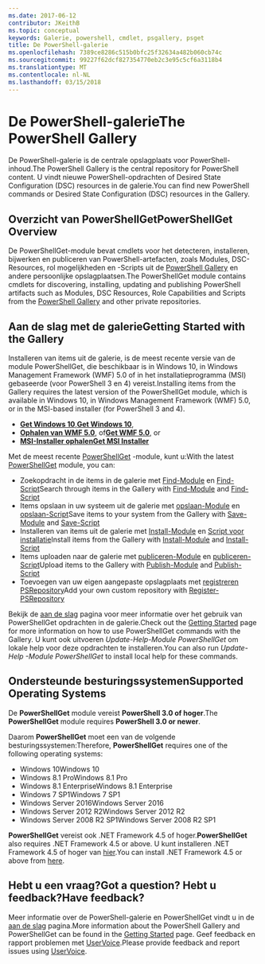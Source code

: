 ```yaml
---
ms.date: 2017-06-12
contributor: JKeithB
ms.topic: conceptual
keywords: Galerie, powershell, cmdlet, psgallery, psget
title: De PowerShell-galerie
ms.openlocfilehash: 7389ce8286c515b0bfc25f32634a482b060cb74c
ms.sourcegitcommit: 99227f62dcf827354770eb2c3e95c5cf6a3118b4
ms.translationtype: MT
ms.contentlocale: nl-NL
ms.lasthandoff: 03/15/2018
---
```

# <a name="the-powershell-gallery"></a><span data-ttu-id="fb3a0-103">De PowerShell-galerie</span><span class="sxs-lookup"><span data-stu-id="fb3a0-103">The PowerShell Gallery</span></span>

<span data-ttu-id="fb3a0-104">De PowerShell-galerie is de centrale opslagplaats voor PowerShell-inhoud.</span><span class="sxs-lookup"><span data-stu-id="fb3a0-104">The PowerShell Gallery is the central repository for PowerShell content.</span></span> <span data-ttu-id="fb3a0-105">U vindt nieuwe PowerShell-opdrachten of Desired State Configuration (DSC) resources in de galerie.</span><span class="sxs-lookup"><span data-stu-id="fb3a0-105">You can find new PowerShell commands or Desired State Configuration (DSC) resources in the Gallery.</span></span>

## <a name="powershellget-overview"></a><span data-ttu-id="fb3a0-106">Overzicht van PowerShellGet</span><span class="sxs-lookup"><span data-stu-id="fb3a0-106">PowerShellGet Overview</span></span>

<span data-ttu-id="fb3a0-107">De PowerShellGet-module bevat cmdlets voor het detecteren, installeren, bijwerken en publiceren van PowerShell-artefacten, zoals Modules, DSC-Resources, rol mogelijkheden en -Scripts uit de [PowerShell Gallery](https://www.PowerShellGallery.com) en andere persoonlijke opslagplaatsen.</span><span class="sxs-lookup"><span data-stu-id="fb3a0-107">The PowerShellGet module contains cmdlets for discovering, installing, updating and publishing PowerShell artifacts such as Modules, DSC Resources, Role Capabilities and Scripts from the [PowerShell Gallery](https://www.PowerShellGallery.com) and other private repositories.</span></span>

## <a name="getting-started-with-the-gallery"></a><span data-ttu-id="fb3a0-108">Aan de slag met de galerie</span><span class="sxs-lookup"><span data-stu-id="fb3a0-108">Getting Started with the Gallery</span></span>

<span data-ttu-id="fb3a0-109">Installeren van items uit de galerie, is de meest recente versie van de module PowerShellGet, die beschikbaar is in Windows 10, in Windows Management Framework (WMF) 5.0 of in het installatieprogramma (MSI) gebaseerde (voor PowerShell 3 en 4) vereist.</span><span class="sxs-lookup"><span data-stu-id="fb3a0-109">Installing items from the Gallery requires the latest version of the PowerShellGet module, which is available in Windows 10, in Windows Management Framework (WMF) 5.0, or in the MSI-based installer (for PowerShell 3 and 4).</span></span>

- <span data-ttu-id="fb3a0-110">[**Get Windows 10**](http://go.microsoft.com/fwlink/?LinkID=624830&clcid=0x409),</span><span class="sxs-lookup"><span data-stu-id="fb3a0-110">[**Get Windows 10**](http://go.microsoft.com/fwlink/?LinkID=624830&clcid=0x409),</span></span>
- <span data-ttu-id="fb3a0-111">[**Ophalen van WMF 5.0**](http://go.microsoft.com/fwlink/?LinkId=398175), of</span><span class="sxs-lookup"><span data-stu-id="fb3a0-111">[**Get WMF 5.0**](http://go.microsoft.com/fwlink/?LinkId=398175), or</span></span>
- [<span data-ttu-id="fb3a0-112">**MSI-Installer ophalen**</span><span class="sxs-lookup"><span data-stu-id="fb3a0-112">**Get MSI Installer**</span></span>](http://go.microsoft.com/fwlink/?LinkID=746217&clcid=0x409)

<span data-ttu-id="fb3a0-113">Met de meest recente [PowerShellGet](http://go.microsoft.com/fwlink/?LinkID=760387&clcid=0x409) -module, kunt u:</span><span class="sxs-lookup"><span data-stu-id="fb3a0-113">With the latest [PowerShellGet](http://go.microsoft.com/fwlink/?LinkID=760387&clcid=0x409) module, you can:</span></span>

-   <span data-ttu-id="fb3a0-114">Zoekopdracht in de items in de galerie met [Find-Module](https://go.microsoft.com/fwlink/?LinkId=821658) en [Find-Script](https://go.microsoft.com/fwlink/?LinkId=822322)</span><span class="sxs-lookup"><span data-stu-id="fb3a0-114">Search through items in the Gallery with [Find-Module](https://go.microsoft.com/fwlink/?LinkId=821658) and [Find-Script](https://go.microsoft.com/fwlink/?LinkId=822322)</span></span>
-   <span data-ttu-id="fb3a0-115">Items opslaan in uw systeem uit de galerie met [opslaan-Module](https://go.microsoft.com/fwlink/?LinkId=821669) en [opslaan-Script](https://go.microsoft.com/fwlink/?LinkId=822334)</span><span class="sxs-lookup"><span data-stu-id="fb3a0-115">Save items to your system from the Gallery with [Save-Module](https://go.microsoft.com/fwlink/?LinkId=821669) and [Save-Script](https://go.microsoft.com/fwlink/?LinkId=822334)</span></span>
-   <span data-ttu-id="fb3a0-116">Installeren van items uit de galerie met [Install-Module](https://go.microsoft.com/fwlink/?LinkId=821663) en [Script voor installatie](https://go.microsoft.com/fwlink/?LinkId=822327)</span><span class="sxs-lookup"><span data-stu-id="fb3a0-116">Install items from the Gallery with [Install-Module](https://go.microsoft.com/fwlink/?LinkId=821663) and [Install-Script](https://go.microsoft.com/fwlink/?LinkId=822327)</span></span>
-   <span data-ttu-id="fb3a0-117">Items uploaden naar de galerie met [publiceren-Module](https://go.microsoft.com/fwlink/?LinkId=821666) en [publiceren-Script](https://go.microsoft.com/fwlink/?LinkId=822331)</span><span class="sxs-lookup"><span data-stu-id="fb3a0-117">Upload items to the Gallery with [Publish-Module](https://go.microsoft.com/fwlink/?LinkId=821666) and [Publish-Script](https://go.microsoft.com/fwlink/?LinkId=822331)</span></span>
-   <span data-ttu-id="fb3a0-118">Toevoegen van uw eigen aangepaste opslagplaats met [registreren PSRepository](https://go.microsoft.com/fwlink/?LinkId=821668)</span><span class="sxs-lookup"><span data-stu-id="fb3a0-118">Add your own custom repository with [Register-PSRepository](https://go.microsoft.com/fwlink/?LinkId=821668)</span></span>

<span data-ttu-id="fb3a0-119">Bekijk de [aan de slag](psgallery/psgallery_gettingstarted.md) pagina voor meer informatie over het gebruik van PowerShellGet opdrachten in de galerie.</span><span class="sxs-lookup"><span data-stu-id="fb3a0-119">Check out the [Getting Started](psgallery/psgallery_gettingstarted.md) page for more information on how to use PowerShellGet commands with the Gallery.</span></span> <span data-ttu-id="fb3a0-120">U kunt ook uitvoeren *Update-Help-Module PowerShellGet* om lokale help voor deze opdrachten te installeren.</span><span class="sxs-lookup"><span data-stu-id="fb3a0-120">You can also run *Update-Help -Module PowerShellGet* to install local help for these commands.</span></span>

## <a name="supported-operating-systems"></a><span data-ttu-id="fb3a0-121">Ondersteunde besturingssystemen</span><span class="sxs-lookup"><span data-stu-id="fb3a0-121">Supported Operating Systems</span></span>

<span data-ttu-id="fb3a0-122">De **PowerShellGet** module vereist **PowerShell 3.0 of hoger**.</span><span class="sxs-lookup"><span data-stu-id="fb3a0-122">The **PowerShellGet** module requires **PowerShell 3.0 or newer**.</span></span>

<span data-ttu-id="fb3a0-123">Daarom **PowerShellGet** moet een van de volgende besturingssystemen:</span><span class="sxs-lookup"><span data-stu-id="fb3a0-123">Therefore, **PowerShellGet** requires one of the following operating systems:</span></span>

- <span data-ttu-id="fb3a0-124">Windows 10</span><span class="sxs-lookup"><span data-stu-id="fb3a0-124">Windows 10</span></span>
- <span data-ttu-id="fb3a0-125">Windows 8.1 Pro</span><span class="sxs-lookup"><span data-stu-id="fb3a0-125">Windows 8.1 Pro</span></span>
- <span data-ttu-id="fb3a0-126">Windows 8.1 Enterprise</span><span class="sxs-lookup"><span data-stu-id="fb3a0-126">Windows 8.1 Enterprise</span></span>
- <span data-ttu-id="fb3a0-127">Windows 7 SP1</span><span class="sxs-lookup"><span data-stu-id="fb3a0-127">Windows 7 SP1</span></span>
- <span data-ttu-id="fb3a0-128">Windows Server 2016</span><span class="sxs-lookup"><span data-stu-id="fb3a0-128">Windows Server 2016</span></span>
- <span data-ttu-id="fb3a0-129">Windows Server 2012 R2</span><span class="sxs-lookup"><span data-stu-id="fb3a0-129">Windows Server 2012 R2</span></span>
- <span data-ttu-id="fb3a0-130">Windows Server 2008 R2 SP1</span><span class="sxs-lookup"><span data-stu-id="fb3a0-130">Windows Server 2008 R2 SP1</span></span>

<span data-ttu-id="fb3a0-131">**PowerShellGet** vereist ook .NET Framework 4.5 of hoger.</span><span class="sxs-lookup"><span data-stu-id="fb3a0-131">**PowerShellGet** also  requires .NET Framework 4.5 or above.</span></span> <span data-ttu-id="fb3a0-132">U kunt installeren .NET Framework 4.5 of hoger van [hier](https://msdn.microsoft.com/library/5a4x27ek.aspx).</span><span class="sxs-lookup"><span data-stu-id="fb3a0-132">You can install .NET Framework 4.5 or above from [here](https://msdn.microsoft.com/library/5a4x27ek.aspx).</span></span>


## <a name="got-a-question-have-feedback"></a><span data-ttu-id="fb3a0-133">Hebt u een vraag?</span><span class="sxs-lookup"><span data-stu-id="fb3a0-133">Got a question?</span></span> <span data-ttu-id="fb3a0-134">Hebt u feedback?</span><span class="sxs-lookup"><span data-stu-id="fb3a0-134">Have feedback?</span></span>

<span data-ttu-id="fb3a0-135">Meer informatie over de PowerShell-galerie en PowerShellGet vindt u in de [aan de slag](psgallery/psgallery_gettingstarted.md) pagina.</span><span class="sxs-lookup"><span data-stu-id="fb3a0-135">More information about the PowerShell Gallery and PowerShellGet can be found in the [Getting Started](psgallery/psgallery_gettingstarted.md) page.</span></span> <span data-ttu-id="fb3a0-136">Geef feedback en rapport problemen met [UserVoice](http://windowsserver.uservoice.com/forums/301869-powershell).</span><span class="sxs-lookup"><span data-stu-id="fb3a0-136">Please provide feedback and report issues using [UserVoice](http://windowsserver.uservoice.com/forums/301869-powershell).</span></span>

